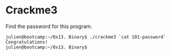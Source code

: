 # Crackme3

Find the password for this program.

```
julien@bootcamp:~/0x13. Binary$ ./crackme3 `cat 101-password`
Congratulations!
julien@bootcamp:~/0x13. Binary$ 
```
